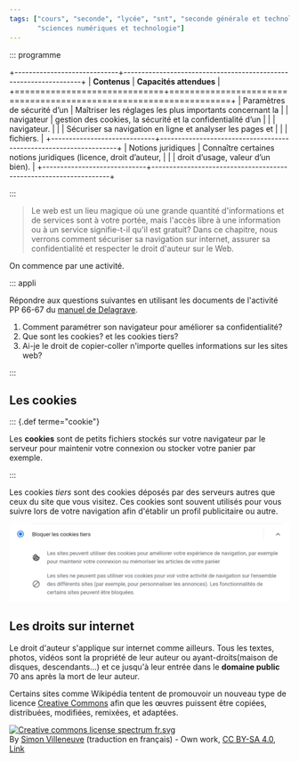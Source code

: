 ```yaml
---
tags: ["cours", "seconde", "lycée", "snt", "seconde générale et technologique",
       "sciences numériques et technologie"]
---
```


::: programme

+-----------------------------+------------------------------------------------------------------+
|        **Contenus**         |                     **Capacités attendues**                      |
+=============================+==================================================================+
| Paramètres de sécurité d’un | Maîtriser les réglages les plus importants concernant la         |
| navigateur                  | gestion des cookies, la sécurité et la confidentialité d’un      |
|                             | navigateur.                                                      |
|                             | Sécuriser sa navigation en ligne et analyser les pages et        |
|                             | fichiers.                                                        |
+-----------------------------+------------------------------------------------------------------+
| Notions juridiques          | Connaître certaines notions juridiques (licence, droit d’auteur, |
|                             | droit d’usage, valeur d’un bien).                                |
+-----------------------------+------------------------------------------------------------------+

:::

> Le web est un lieu magique où une grande quantité d'informations et de services sont à votre
> portée, mais l'accès libre à une information ou à un service signifie-t-il qu'il est gratuit?
> Dans ce chapitre, nous verrons comment sécuriser sa navigation sur internet, assurer sa
> confidentialité et respecter le droit d'auteur sur le Web.

On commence par une activité.

::: appli

Répondre aux questions suivantes en utilisant les documents de l'activité PP 66-67 du [manuel de
Delagrave](https://www.editions-delagrave.fr/livre/9782206103389-sciences-numeriques-et-technologie-snt-2de-2019-manuel-eleve).

1. Comment paramétrer son navigateur pour améliorer sa confidentialité?
2. Que sont les cookies? et les cookies tiers?
3. Ai-je le droit de copier-coller n'importe quelles informations sur les sites web?

:::

## Les cookies

::: {.def terme="cookie"}

Les **cookies** sont de petits fichiers stockés sur votre navigateur par le serveur pour maintenir
votre connexion ou stocker votre panier par exemple.

:::

Les cookies _tiers_ sont des cookies déposés par des serveurs autres que ceux du site que vous
visitez. Ces cookies sont souvent utilisés pour vous suivre lors de votre navigation afin d'établir
un profil publicitaire ou autre.

![Paramétrage des cookies sur chromium](../../images/parametres-cookies.png)

## Les droits sur internet

Le droit d'auteur s'applique sur internet comme ailleurs. Tous les textes, photos, vidéos sont la
propriété de leur auteur ou ayant-droits(maison de disques, descendants...) et ce jusqu'à leur
entrée dans le **domaine public** 70 ans après la mort de leur auteur.

Certains sites comme Wikipédia tentent de promouvoir un nouveau type de licence [Creative
Commons](https://creativecommons.org/licenses/) afin que les œuvres puissent être copiées,
distribuées, modifiées, remixées, et adaptées.

<p><a href="https://commons.wikimedia.org/wiki/File:Creative_commons_license_spectrum_fr.svg#/media/File:Creative_commons_license_spectrum_fr.svg"><img class="center" src="https://upload.wikimedia.org/wikipedia/commons/8/85/Creative_commons_license_spectrum_fr.svg" alt="Creative commons license spectrum fr.svg" width="492" height="796"></a><br>By <a href="//commons.wikimedia.org/wiki/User:Simon_Villeneuve" title="User:Simon Villeneuve">Simon Villeneuve</a> (traduction en français) - <span class="int-own-work" lang="en">Own work</span>, <a href="https://creativecommons.org/licenses/by-sa/4.0" title="Creative Commons Attribution-Share Alike 4.0">CC BY-SA 4.0</a>, <a href="https://commons.wikimedia.org/w/index.php?curid=57712722">Link</a></p>
